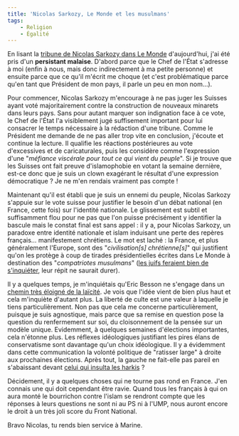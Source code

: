 ```yaml
---
title: 'Nicolas Sarkozy, Le Monde et les musulmans'
tags:
    - Religion
    - Égalité
---
```


En lisant la
[tribune de Nicolas Sarkozy dans Le Monde](http://www.lemonde.fr/idees/article/2009/12/08/m-sarkozy-respecter-ceux-qui-arrivent-respecter-ceux-qui-accueillent_1277422_3232.html)
d'aujourd'hui, j'ai été pris d'un **persistant malaise**. D'abord parce que le
Chef de l'État s'adresse à moi (enfin à nous, mais donc indirectement à ma
petite personne) et ensuite parce que ce qu'il m'écrit me choque (et c'est
problématique parce qu'en tant que Président de mon pays, il parle un peu en mon
nom…).

<!-- more -->

Pour commencer, Nicolas Sarkozy m'encourage à ne pas juger les Suisses ayant
voté majoritairement contre la construction de nouveaux minarets dans leurs
pays. Sans pour autant marquer son indignation face à ce vote, le Chef de l'État
l'a visiblement jugé suffisement important pour lui consacrer le temps
nécessaire à la rédaction d'une tribune. Comme le Président me demande de ne pas
aller trop vite en conclusion, j'écoute et continue la lecture. Il qualifie les
réactions postérieures au vote d'excessives et de caricaturales, puis les
considère comme l'expression d'une "_méfiance viscérale pour tout ce qui vient
du peuple_". Si je trouve que les Suisses ont fait preuve d'islamophobie en
votant la semaine dernière, est-ce donc que je suis un clown exagérant le
résultat d'une expression démocratique ? Je ne m'en rendais vraiment pas compte
!

Maintenant qu'il est établi que je suis un ennemi du peuple, Nicolas Sarkozy
s'appuie sur le vote suisse pour justifier le besoin d'un débat national (en
France, cette fois) sur l'identité nationale. Le glissement est subtil et
suffisamment flou pour ne pas que l'on puisse précisément y identifier la
bascule mais le constat final est sans appel : il y a, pour Nicolas Sarkozy, un
paradoxe entre identité nationale et islam induisant une perte des repères
français… manifestement chrétiens. Le mot est laché : la France, et plus
généralement l'Europe, sont des "_civilisation[s] chrétienne[s]_" qui justifient
qu'on les protège à coup de tirades présidentielles écrites dans Le Monde à
destination des "_compatriotes musulmans_"
([les juifs feraient bien de s'inquiéter](http://www.lefigaro.fr/editos/2009/12/03/01031-20091203ARTFIG00019-minarets-l-europe-doit-changer-son-regard-sur-l-islam-.php),
leur répit ne saurait durer).

Il y a quelques temps, je m'inquiétais qu'Eric Besson ne s'engage dans un
[chemin très éloigné de la laïcité](/2009/11/communautar-r-us/). Je vois que
l'idée vient de bien plus haut et cela m'inquiète d'autant plus. La liberté de
culte est une valeur à laquelle je tiens particulièrement. Non pas que cela me
concerne particulièrement, puisque je suis agnostique, mais parce que sa remise
en question pose la question du renfermement sur soi, du cloisonnement de la
pensée sur un modèle unique. Evidemment, à quelques semaines d'élections
importantes, cela n'étonne plus. Les réflexes idéologiques justifiant les pires
élans de conservatisme sont davantage qu'un choix idéologique. Il y a évidemment
dans cette communication la volonté politique de "ratisser large" à droite aux
prochaines élections. Après tout, la gauche ne fait-elle pas pareil en
s'abaissant devant
[celui qui insulta les harkis](http://www.lefigaro.fr/politique/2009/12/10/01002-20091210ARTFIG00135-georges-freche-met-le-ps-face-a-ses-contradictions-.php)
?

Décidement, il y a quelques choses qui ne tourne pas rond en France. J'en
connais une qui doit cependant être ravie. Quand tous les français à qui on aura
monté le bourrichon contre l'islam se rendront compte que les réponses à leurs
questions ne sont ni au PS ni à l'UMP, nous auront encore le droit à un très
joli score du Front National.

Bravo Nicolas, tu rends bien service à Marine.
